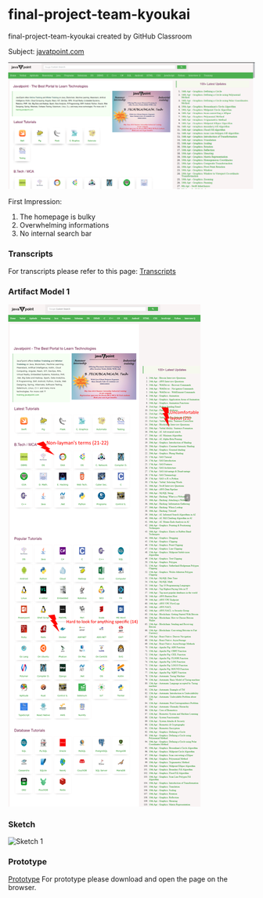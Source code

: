 # final-project-team-kyoukai
final-project-team-kyoukai created by GitHub Classroom

Subject: [javatpoint.com](javatpoint.com)

![javatpoint.com Homepage](javavtpoint.png)

First Impression:
  1. The homepage is bulky
  2. Overwhelming informations
  3. No internal search bar

### Transcripts
For transcripts please refer to this page: [Transcripts](https://github.com/hci-a-if-its-2019/final-project-team-kyoukai/tree/master/Transcripts)

### Artifact Model 1
![Artifact Model 1](https://github.com/hci-a-if-its-2019/final-project-team-kyoukai/blob/master/Images/Artifact_Flow_1.png)

### Sketch
![Sketch 1](https://github.com/hci-a-if-its-2019/final-project-team-kyoukai/blob/master/Images/DSC_0004.JPG)

### Prototype
[Prototype]()
For prototype please download and open the page on the browser.